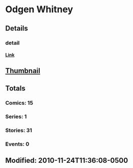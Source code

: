# Odgen  Whitney 
## Details
### detail
#### [Link](http://marvel.com/comics/creators/6202/odgen_whitney?utm_campaign=apiRef&utm_source=225578a89fc76f3d20fbffda5d17a88d)
## [Thumbnail](http://i.annihil.us/u/prod/marvel/i/mg/b/40/image_not_available.jpg)
## Totals
### Comics: 15
### Series: 1
### Stories: 31
### Events: 0
## Modified: 2010-11-24T11:36:08-0500